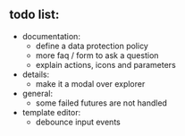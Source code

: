 ## todo list:
 - documentation:
    - define a data protection policy
    - more faq / form to ask a question
    - explain actions, icons and parameters
 - details:
   - make it a modal over explorer
 - general:
   - some failed futures are not handled
 - template editor:
   - debounce input events
